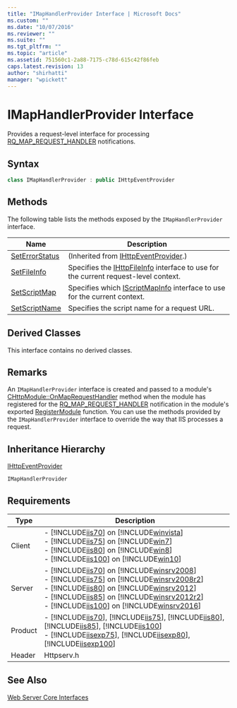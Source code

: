 ```yaml
---
title: "IMapHandlerProvider Interface | Microsoft Docs"
ms.custom: ""
ms.date: "10/07/2016"
ms.reviewer: ""
ms.suite: ""
ms.tgt_pltfrm: ""
ms.topic: "article"
ms.assetid: 751560c1-2a88-7175-c78d-615c42f86feb
caps.latest.revision: 13
author: "shirhatti"
manager: "wpickett"
---
```

# IMapHandlerProvider Interface
Provides a request-level interface for processing [RQ_MAP_REQUEST_HANDLER](../../../webdevelopment-reference\native-code-api\webdev-native-api-reference/request-processing-constants.md) notifications.  
  
## Syntax  
  
```cpp  
class IMapHandlerProvider : public IHttpEventProvider  
```  
  
## Methods  
 The following table lists the methods exposed by the `IMapHandlerProvider` interface.  
  
|Name|Description|  
|----------|-----------------|  
|[SetErrorStatus](../../../webdevelopment-reference\native-code-api\webdev-native-api-reference/ihttpeventprovider-seterrorstatus-method.md)|(Inherited from [IHttpEventProvider](../../../webdevelopment-reference\native-code-api\webdev-native-api-reference/ihttpeventprovider-interface.md).)|  
|[SetFileInfo](../../../webdevelopment-reference\native-code-api\webdev-native-api-reference/imaphandlerprovider-setfileinfo-method.md)|Specifies the [IHttpFileInfo](../../../webdevelopment-reference\native-code-api\webdev-native-api-reference/ihttpfileinfo-interface.md) interface to use for the current request-level context.|  
|[SetScriptMap](../../../webdevelopment-reference\native-code-api\webdev-native-api-reference/imaphandlerprovider-setscriptmap-method.md)|Specifies which [IScriptMapInfo](../../../webdevelopment-reference\native-code-api\webdev-native-api-reference/iscriptmapinfo-interface.md) interface to use for the current context.|  
|[SetScriptName](../../../webdevelopment-reference\native-code-api\webdev-native-api-reference/imaphandlerprovider-setscriptname-method.md)|Specifies the script name for a request URL.|  
  
## Derived Classes  
 This interface contains no derived classes.  
  
## Remarks  
 An `IMapHandlerProvider` interface is created and passed to a module's [CHttpModule::OnMapRequestHandler](../../../webdevelopment-reference\native-code-api\webdev-native-api-reference/chttpmodule-onmaprequesthandler-method.md) method when the module has registered for the [RQ_MAP_REQUEST_HANDLER](../../../webdevelopment-reference\native-code-api\webdev-native-api-reference/request-processing-constants.md) notification in the module's exported [RegisterModule](../../../webdevelopment-reference\native-code-api\webdev-native-api-reference/pfn-registermodule-function.md) function. You can use the methods provided by the `IMapHandlerProvider` interface to override the way that IIS processes a request.  
  
## Inheritance Hierarchy  
 [IHttpEventProvider](../../../webdevelopment-reference\native-code-api\webdev-native-api-reference/ihttpeventprovider-interface.md)  
  
 `IMapHandlerProvider`  
  
## Requirements  
  
|Type|Description|  
|----------|-----------------|  
|Client|-   [!INCLUDE[iis70](../../../wmi-provider/includes/iis70-md.md)] on [!INCLUDE[winvista](../../../wmi-provider/includes/winvista-md.md)]<br />-   [!INCLUDE[iis75](../../../wmi-provider/includes/iis75-md.md)] on [!INCLUDE[win7](../../../wmi-provider/includes/win7-md.md)]<br />-   [!INCLUDE[iis80](../../../wmi-provider/includes/iis80-md.md)] on [!INCLUDE[win8](../../../wmi-provider/includes/win8-md.md)]<br />-   [!INCLUDE[iis100](../../../wmi-provider/includes/iis100-md.md)] on [!INCLUDE[win10](../../../wmi-provider/includes/win10-md.md)]|  
|Server|-   [!INCLUDE[iis70](../../../wmi-provider/includes/iis70-md.md)] on [!INCLUDE[winsrv2008](../../../wmi-provider/includes/winsrv2008-md.md)]<br />-   [!INCLUDE[iis75](../../../wmi-provider/includes/iis75-md.md)] on [!INCLUDE[winsrv2008r2](../../../wmi-provider/includes/winsrv2008r2-md.md)]<br />-   [!INCLUDE[iis80](../../../wmi-provider/includes/iis80-md.md)] on [!INCLUDE[winsrv2012](../../../wmi-provider/includes/winsrv2012-md.md)]<br />-   [!INCLUDE[iis85](../../../wmi-provider/includes/iis85-md.md)] on [!INCLUDE[winsrv2012r2](../../../wmi-provider/includes/winsrv2012r2-md.md)]<br />-   [!INCLUDE[iis100](../../../wmi-provider/includes/iis100-md.md)] on [!INCLUDE[winsrv2016](../../../wmi-provider/includes/winsrv2016-md.md)]|  
|Product|-   [!INCLUDE[iis70](../../../wmi-provider/includes/iis70-md.md)], [!INCLUDE[iis75](../../../wmi-provider/includes/iis75-md.md)], [!INCLUDE[iis80](../../../wmi-provider/includes/iis80-md.md)], [!INCLUDE[iis85](../../../wmi-provider/includes/iis85-md.md)], [!INCLUDE[iis100](../../../wmi-provider/includes/iis100-md.md)]<br />-   [!INCLUDE[iisexp75](../../../webdevelopment-reference\native-code-api\webdev-native-api-reference/includes/iisexp75-md.md)], [!INCLUDE[iisexp80](../../../webdevelopment-reference\native-code-api\webdev-native-api-reference/includes/iisexp80-md.md)], [!INCLUDE[iisexp100](../../../webdevelopment-reference\native-code-api\webdev-native-api-reference/includes/iisexp100-md.md)]|  
|Header|Httpserv.h|  
  
## See Also  
 [Web Server Core Interfaces](../../../webdevelopment-reference\native-code-api\webdev-native-api-reference/web-server-core-interfaces.md)
